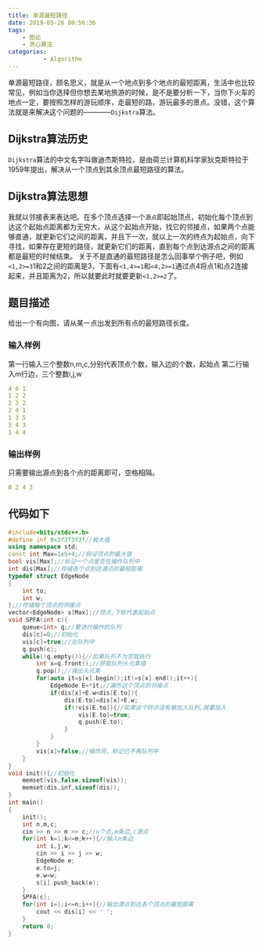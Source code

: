 ```yaml
---
title: 单源最短路径
date: 2019-05-26 00:56:36
tags: 
    - 图论
    - 贪心算法
categories:
          - Algorithm
---
```

单源最短路径，顾名思义，就是从一个地点到多个地点的最短距离，生活中也比较常见，例如当你选择但你想去某地旅游的时候，是不是要分析一下，当你下火车的地点一定，要按照怎样的游玩顺序，走最短的路，游玩最多的景点。没错，这个算法就是来解决这个问题的————`Dijkstra`算法。

## Dijkstra算法历史

`Dijkstra`算法的中文名字叫做迪杰斯特拉，是由荷兰计算机科学家狄克斯特拉于1959年提出，解决从一个顶点到其余顶点最短路径的算法。

## Dijkstra算法思想

我就以邻接表来表达吧。在多个顶点选择一个`源点`即起始顶点，初始化每个顶点到达这个起始点距离都为无穷大，从这个起始点开始，找它的邻接点，如果两个点能够直通，就更新它们之间的距离，并且下一次，就以上一次的终点为起始点，向下寻找，如果存在更短的路径，就更新它们的距离，直到每个点到达源点之间的距离都是最短的时候结束。
关于不是直通的最短路径是怎么回事举个例子吧，例如`<1,2>=3`1和2之间的距离是3，下面有`<1,4>=1`和`<4,2>=1`通过点4将点1和点2连接起来，并且距离为2，所以就要此时就要更新`<1,2>=2`了。

## 题目描述

给出一个有向图，请从某一点出发到所有点的最短路径长度。

### 输入样例

第一行输入三个整数n,m,c,分别代表顶点个数，输入边的个数，起始点
第二行输入m行边，三个整数i,j,w

```yaml
4 6 1
1 2 2
2 3 2
2 4 1
1 3 5
3 4 3
1 4 4
```

### 输出样例

只需要输出源点到各个点的距离即可，空格相隔。

```yaml
0 2 4 3
```

## 代码如下

```cpp
#include<bits/stdc++.h>
#define inf 0x3f3f3f3f//极大值
using namespace std;
const int Max=1e5+4;//假设顶点的最大值
bool vis[Max];//标记一个点是否在操作队列中
int dis[Max];//存储各个点到达源点的最短距离
typedef struct EdgeNode
{
    int to;
    int w;
};//存储每个顶点的邻接点
vector<EdgeNode> s[Max];//顶点,下标代表起始点
void SPFA(int c){
    queue<int> q;//要进行操作的队列
    dis[c]=0;//初始化
    vis[c]=true;//在队列中
    q.push(c);
    while(!q.empty()){//如果队列不为空就执行
        int x=q.front();//获取队列头元素值
        q.pop();//弹出头元素
        for(auto it=s[x].begin();it!=s[x].end();it++){
            EdgeNode E=*it;//遍历这个顶点的邻接点
            if(dis[x]+E.w<dis[E.to]){
                dis[E.to]=dis[x]+E.w;
                if(!vis[E.to]){//如果这个终点没有被加入队列,就要加入
                    vis[E.to]=true;
                    q.push(E.to);
                }
            }
        }
        vis[x]=false;//操作完，标记已不再队列中
    }
}
void init(){//初始化
    memset(vis,false,sizeof(vis));
    memset(dis,inf,sizeof(dis));
}
int main()
{
    init();
    int n,m,c;
    cin >> n >> m >> c;//n个点,m条边,c源点
    for(int k=1;k<=m;k++){//输入m条边
        int i,j,w;
        cin >> i >> j >> w;
        EdgeNode e;
        e.to=j;
        e.w=w;
        s[i].push_back(e);
    }
    SPFA(c);
    for(int i=1;i<=n;i++){//输出源点到达各个顶点的最短距离
        cout << dis[i] << ' ';
    }
    return 0;
}
```